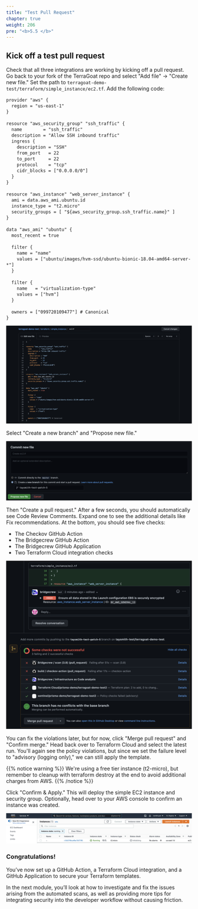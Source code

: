 ```yaml
---
title: "Test Pull Request"
chapter: true
weight: 206
pre: "<b>5.5 </b>"
---
```


## Kick off a test pull request

Check that all three integrations are working by kicking off a pull request. Go back to your fork of the TerraGoat repo and select "Add file" -> "Create new file." Set the path to `terragoat-demo-test/terraform/simple_instance/ec2.tf`. Add the following code:

```
provider "aws" {
  region = "us-east-1"
}

resource "aws_security_group" "ssh_traffic" {
  name        = "ssh_traffic"
  description = "Allow SSH inbound traffic"
  ingress {
    description = "SSH"
    from_port   = 22
    to_port     = 22
    protocol    = "tcp"
    cidr_blocks = ["0.0.0.0/0"]
  }
}

resource "aws_instance" "web_server_instance" {
  ami = data.aws_ami.ubuntu.id
  instance_type = "t2.micro"
  security_groups = [ "${aws_security_group.ssh_traffic.name}" ]
}

data "aws_ami" "ubuntu" {
  most_recent = true

  filter {
    name = "name"
    values = ["ubuntu/images/hvm-ssd/ubuntu-bionic-18.04-amd64-server-*"]
  }

  filter {
    name   = "virtualization-type"
    values = ["hvm"]
  }

  owners = ["099720109477"] # Canonical
}
```

![Add the EC2 Terraform file](images/github_new_ec2.png "Add the EC2 Terraform file")

Select "Create a new branch" and "Propose new file." 

![Propose new file](images/github_propose_new_file.png "Propose new file")

Then "Create a pull request." After a few seconds, you should automatically see Code Review Comments. Expand one to see the additional details like Fix recommendations. At the bottom, you should see five checks:
* The Checkov GitHub Action
* The Bridgecrew GitHub Action
* The Bridgecrew GitHub Application
* Two Terraform Cloud integration checks

![All the GitHub integrations](images/github_checks.png "All the GitHub integrations")

You can fix the violations later, but for now, click "Merge pull request" and "Confirm merge." Head back over to Terraform Cloud and select the latest run. You'll again see the policy violations, but since we set the failure level to "advisory (logging only)," we can still apply the template.

{{% notice warning %}}
We're using a free tier instance (t2-micro), but remember to cleanup with terraform destroy at the end to avoid additional charges from AWS.
{{% /notice %}}

Click "Confirm & Apply." This will deploy the simple EC2 instance and security group. Optionally, head over to your AWS console to confirm an instance was created.

![New EC2 instance](images/aws_instance.png "New EC2 instance")


### Congratulations!

You’ve now set up a GitHub Action, a Terraform Cloud integration, and a GitHub Application to secure your Terraform templates.

In the next module, you’ll look at how to investigate and fix the issues arising from the automated scans, as well as providing more tips for integrating security into the developer workflow without causing friction.